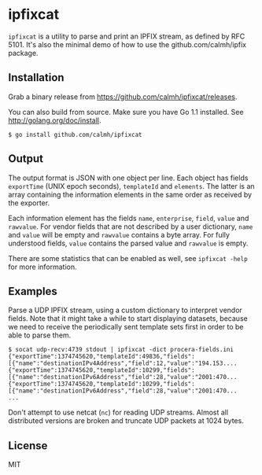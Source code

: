 ipfixcat
========

`ipfixcat` is a utility to parse and print an IPFIX stream, as defined
by RFC 5101. It's also the minimal demo of how to use the
github.com/calmh/ipfix package.

Installation
------------

Grab a binary release from https://github.com/calmh/ipfixcat/releases.

You can also build from source. Make sure you have Go 1.1 installed. See
http://golang.org/doc/install.

    $ go install github.com/calmh/ipfixcat

Output
------

The output format is JSON with one object per line. Each object has
fields `exportTime` (UNIX epoch seconds), `templateId` and `elements`.
The latter is an array containing the information elements in the same
order as received by the exporter.

Each information element has the fields `name`, `enterprise`, `field`,
`value` and `rawvalue`. For vendor fields that are not described by a
user dictionary, `name` and `value` will be empty and `rawvalue`
contains a byte array. For fully understood fields, `value` contains the
parsed value and `rawvalue` is empty.

There are some statistics that can be enabled as well, see
`ipfixcat -help` for more information.

Examples
--------

Parse a UDP IPFIX stream, using a custom dictionary to interpret vendor
fields. Note that it might take a while to start displaying datasets,
because we need to receive the periodically sent template sets first in
order to be able to parse them.

    $ socat udp-recv:4739 stdout | ipfixcat -dict procera-fields.ini 
    {"exportTime":1374745620,"templateId":49836,"fields":[{"name":"destinationIPv4Address","field":12,"value":"194.153....
    {"exportTime":1374745620,"templateId":10299,"fields":[{"name":"destinationIPv6Address","field":28,"value":"2001:470...
    {"exportTime":1374745620,"templateId":10299,"fields":[{"name":"destinationIPv6Address","field":28,"value":"2001:470...
    ...

Don't attempt to use netcat (`nc`) for reading UDP streams. Almost all
distributed versions are broken and truncate UDP packets at 1024 bytes.

License
-------

MIT
